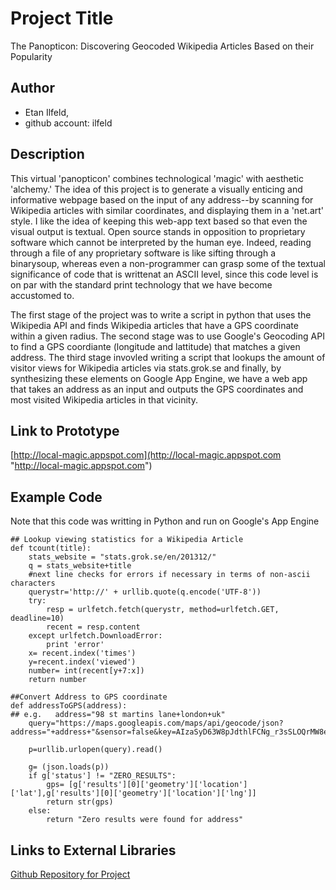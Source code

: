 # Project Title
The Panopticon: Discovering Geocoded Wikipedia Articles Based on their Popularity

## Author
- Etan Ilfeld, 
- github account: ilfeld


## Description
This virtual 'panopticon' combines technological 'magic' with aesthetic 'alchemy.' The idea of this project is to generate a visually enticing and informative webpage based on the input of any address--by scanning for Wikipedia articles with similar coordinates, and displaying them in a 'net.art' style. I like the idea of keeping this web-app text based so that even the visual output is textual. Open source stands in opposition to proprietary software which cannot be interpreted by the human eye. Indeed, reading through a file of any proprietary software is like sifting through a binarysoup, whereas even a non-programmer can grasp some of the textual significance of code that is writtenat an ASCII level, since this code level is on par with the standard print technology that we have become accustomed to.

The first stage of the project was to write a script in python that uses the Wikipedia API and finds Wikipedia articles that have a GPS coordinate within a given radius. The second stage was to use Google's Geocoding API to find a GPS coordiante (longitude and lattitude) that matches a given address. The third stage invovled writing a script that lookups the amount of visitor views for Wikipedia articles via stats.grok.se and finally, by synthesizing these elements on Google App Engine, we have a web app that takes an address as an input and outputs the GPS coordinates and most visited Wikipedia articles in that vicinity. 

## Link to Prototype
[http://local-magic.appspot.com](http://local-magic.appspot.com "http://local-magic.appspot.com")

## Example Code
Note that this code was writting in Python and run on Google's App Engine
```
## Lookup viewing statistics for a Wikipedia Article       
def tcount(title):
    stats_website = "stats.grok.se/en/201312/" 
    q = stats_website+title
    #next line checks for errors if necessary in terms of non-ascii characters
    querystr='http://' + urllib.quote(q.encode('UTF-8'))
    try:
        resp = urlfetch.fetch(querystr, method=urlfetch.GET, deadline=10)
        recent = resp.content
    except urlfetch.DownloadError:
        print 'error'
    x= recent.index('times')
    y=recent.index('viewed')
    number= int(recent[y+7:x])
    return number
    
##Convert Address to GPS coordinate
def addressToGPS(address):
## e.g.   address="98 st martins lane+london+uk"
    query="https://maps.googleapis.com/maps/api/geocode/json?address="+address+"&sensor=false&key=AIzaSyD63W8pJdthlFCNg_r3sSLOQrMW8exrcX4"

    p=urllib.urlopen(query).read()

    g= (json.loads(p))
    if g['status'] != "ZERO_RESULTS":
        gps= [g['results'][0]['geometry']['location']['lat'],g['results'][0]['geometry']['location']['lng']]
        return str(gps)
    else:
        return "Zero results were found for address"    
```
## Links to External Libraries
[Github Repository for Project](https://github.com/ilfeld/devart-template/ "Github")



